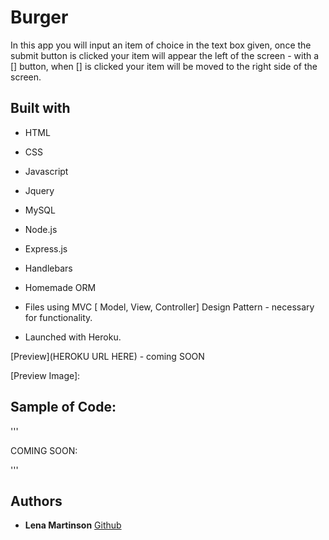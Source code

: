 # Burger

In this app you will input an item of choice in the text box given, once the submit button is clicked
your item will appear the left of the screen - with a [] button, when [] is clicked your item will be moved
to the right side of the screen.

## Built with
* HTML
* CSS
* Javascript
* Jquery
* MySQL
* Node.js
* Express.js
* Handlebars
* Homemade ORM

* Files using MVC [ Model, View, Controller] Design Pattern - necessary for functionality.
* Launched with Heroku.


[Preview](HEROKU URL HERE) - coming SOON

[Preview Image]:

## Sample of Code:

'''

COMING SOON:

'''


## Authors
* **Lena Martinson** [Github](https://github.com/Blonded)
